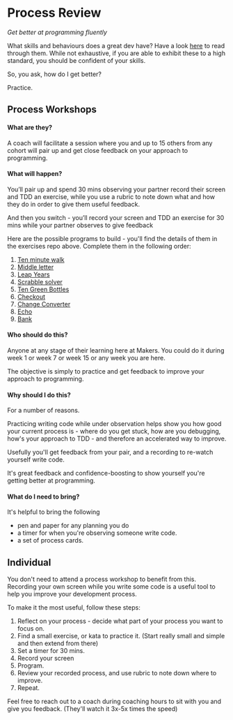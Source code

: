 # Process Review
_Get better at programming fluently_

What skills and behaviours does a great dev have? Have a look [here](./observation_guidance.md) to read through them. While not exhaustive, if you are able to exhibit these to a high standard, you should be confident of your skills.

So, you ask, how do I get better?

Practice.

## Process Workshops

#### What are they?
A coach will facilitate a session where you and up to 15 others from any cohort will pair up and get close feedback on your approach to programming.

#### What will happen?
You’ll pair up and spend 30 mins observing your partner record their screen and TDD an exercise, while you use a rubric to note down what and how they do in order to give them useful feedback.

And then you switch - you’ll record your screen and TDD an exercise for 30 mins while your partner observes to give feedback

Here are the possible programs to build - you'll find the details of them in the exercises repo above. Complete them in the following order:

1. [Ten minute walk](./exercises/10minutes_walk)
1. [Middle letter](./exercises/middle_letter)
1. [Leap Years](./exercises/leap_years)
1. [Scrabble solver](./exercises/scrabble_solver)
1. [Ten Green Bottles](./exercises/ten_green_bottles)
1. [Checkout](./exercises/checkout)
1. [Change Converter](./exercises/change_converter)
1. [Echo](./exercises/echo)
1. [Bank](./exercises/bank)

#### Who should do this?

Anyone at any stage of their learning here at Makers. You could do it during week 1 or week 7 or week 15 or any week you are here.

The objective is simply to practice and get feedback to improve your approach to programming.

#### Why should I do this?
For a number of reasons.

Practicing writing code while under observation helps show you how good your current process is - where do you get stuck, how are you debugging, how's your approach to TDD - and therefore an accelerated way to improve.

Usefully you'll get feedback from your pair, and a recording to re-watch yourself write code.

It's great feedback and confidence-boosting to show yourself you're getting better at programming.

#### What do I need to bring?

It's helpful to bring the following
- pen and paper for any planning you do
- a timer for when you're observing someone write code.
- a set of process cards.

## Individual

You don't need to attend a process workshop to benefit from this. Recording your own screen while you write some code is a useful tool to help you improve your development process.

To make it the most useful, follow these steps:

1. Reflect on your process - decide what part of your process you want to focus on.
2. Find a small exercise, or kata to practice it. (Start really small and simple and then extend from there)
3. Set a timer for 30 mins.
4. Record your screen
5. Program.
6. Review your recorded process, and use rubric to note down where to improve.
7. Repeat.

Feel free to reach out to a coach during coaching hours to sit with you and give you feedback. (They'll watch it 3x-5x times the speed)
